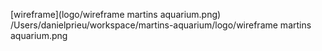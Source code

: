[wireframe](logo/wireframe martins aquarium.png)
/Users/danielprieu/workspace/martins-aquarium/logo/wireframe martins aquarium.png